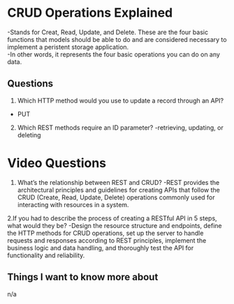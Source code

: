 # CRUD Operations Explained  
-Stands for Creat, Read, Update, and Delete. These are the four basic functions that models should be able to do and are considered necessary to implement a peristent storage application.  
-In other words, it represents the four basic operations you can do on any data.  

## Questions
1. Which HTTP method would you use to update a record through an API?
- PUT
2. Which REST methods require an ID parameter?
-retrieving, updating, or deleting

# Video Questions  
1. What’s the relationship between REST and CRUD?
-REST provides the architectural principles and guidelines for creating APIs that follow the CRUD (Create, Read, Update, Delete) operations commonly used for interacting with resources in a system.  

2.If you had to describe the process of creating a RESTful API in 5 steps, what would they be?
-Design the resource structure and endpoints, define the HTTP methods for CRUD operations, set up the server to handle requests and responses according to REST principles, implement the business logic and data handling, and thoroughly test the API for functionality and reliability.  

## Things I want to know more about  

n/a


